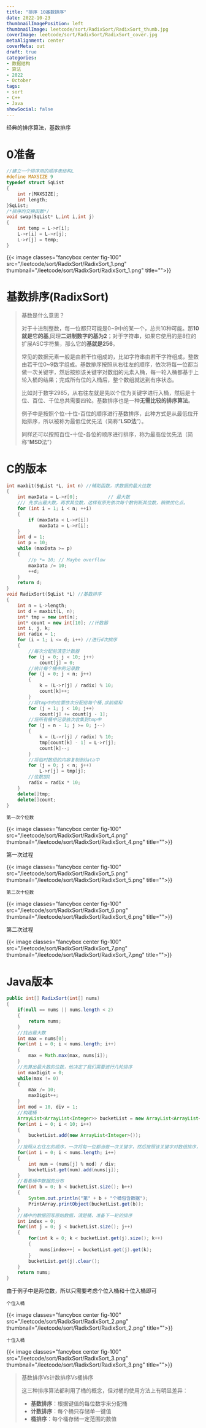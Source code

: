 ```yaml
---
title: "排序 10基数排序"
date: 2022-10-23
thumbnailImagePosition: left
thumbnailImage: leetcode/sort/RadixSort/RadixSort_thumb.jpg
coverImage: leetcode/sort/RadixSort/RadixSort_cover.jpg
metaAlignment: center
coverMeta: out
draft: true
categories:
- 数据结构
- 算法
- 2022
- October
tags:
- sort
- C++
- Java
showSocial: false
---
```


经典的排序算法，基数排序

<!--more-->
# 0准备

```c
//建立一个排序用的顺序表结构L
#define MAXSIZE 9
typedef struct SqList
{
    int r[MAXSIZE];
    int length;
}SqList;
/*排序的交换函数*/
void swap(SqList* L,int i,int j)
{
    int temp = L->r[i];
    L->r[i] = L->r[j];
    L->r[j] = temp;
}
```

{{< image classes="fancybox center fig-100" src="/leetcode/sort/RadixSort/RadixSort_1.png" thumbnail="/leetcode/sort/RadixSort/RadixSort_1.png" title="">}}

# 基数排序(RadixSort)

> 基数是什么意思？
>
> 对于十进制整数，每一位都只可能是0~9中的某一个，总共10种可能。那**10就是它的基**,同理**二进制数字的基为2**；对于字符串，如果它使用的是8位的扩展ASC字符集，那么它的**基就是256**。
>
> 常见的数据元素一般是由若干位组成的，比如字符串由若干字符组成，整数由若干位0~9数字组成。基数排序按照从右往左的顺序，依次将每一位都当做一次关键字，然后按照该关键字对数组的元素入桶，每一轮入桶都基于上轮入桶的结果；完成所有位的入桶后，整个数组就达到有序状态。
>
> 比如对于数字2985，从右往左就是先以个位为关键字进行入桶，然后是十位、百位、千位总共需要四轮。基数排序也是一种**无需比较的排序算法**。
>
> 例子中是按照个位-十位-百位的顺序进行基数排序，此种方式是从最低位开始排序，所以被称为最低位优先法（简称“**LSD法**”）。
>
> 同样还可以按照百位-十位-各位的顺序进行排序，称为最高位优先法（简称“**MSD**法”）

# C的版本

```c++
int maxbit(SqList *L, int n) //辅助函数，求数据的最大位数
{
    int maxData = L->r[0];           // 最大数
    /// 先求出最大数，再求其位数，这样有原先依次每个数判断其位数，稍微优化点。
    for (int i = 1; i < n; ++i)
    {
        if (maxData < L->r[i])
            maxData = L->r[i];
    }
    int d = 1;
    int p = 10;
    while (maxData >= p)
    {
        //p *= 10; // Maybe overflow
        maxData /= 10;
        ++d;
    }
    return d;
}
void RadixSort(SqList *L) //基数排序
{
    int n = L->length;
    int d = maxbit(L, n);
    int* tmp = new int[n];
    int* count = new int[10]; //计数器
    int i, j, k;
    int radix = 1;
    for (i = 1; i <= d; i++) //进行d次排序
    {
        //每次分配前清空计数器
        for (j = 0; j < 10; j++)
            count[j] = 0;
        //统计每个桶中的记录数
        for (j = 0; j < n; j++)
        {
            k = (L->r[j] / radix) % 10;
            count[k]++;
        }
        //将tmp中的位置依次分配给每个桶,求前缀和
        for (j = 1; j < 10; j++)
            count[j] += count[j - 1];
        //将所有桶中记录依次收集到tmp中
        for (j = n - 1; j >= 0; j--)
        {
            k = (L->r[j] / radix) % 10;
            tmp[count[k] - 1] = L->r[j];
            count[k]--;
        }
        //将临时数组的内容复制到data中
        for (j = 0; j < n; j++)
            L->r[j] = tmp[j];
        //位数加1
        radix = radix * 10;
    }
    delete[]tmp;
    delete[]count;
}
```

`第一次个位数`

{{< image classes="fancybox center fig-100" src="/leetcode/sort/RadixSort/RadixSort_4.png" thumbnail="/leetcode/sort/RadixSort/RadixSort_4.png" title="">}}

第一次过程

{{< image classes="fancybox center fig-100" src="/leetcode/sort/RadixSort/RadixSort_5.png" thumbnail="/leetcode/sort/RadixSort/RadixSort_5.png" title="">}}

`第二次十位数`

{{< image classes="fancybox center fig-100" src="/leetcode/sort/RadixSort/RadixSort_6.png" thumbnail="/leetcode/sort/RadixSort/RadixSort_6.png" title="">}}

第二次过程

{{< image classes="fancybox center fig-100" src="/leetcode/sort/RadixSort/RadixSort_7.png" thumbnail="/leetcode/sort/RadixSort/RadixSort_7.png" title="">}}

# Java版本

```java
public int[] RadixSort(int[] nums)
{
    if(null == nums || nums.length < 2)
    {
        return nums;
    }
    //找出最大数
    int max = nums[0];
    for(int i = 0; i < nums.length; i++)
    {
        max = Math.max(max, nums[i]);
    }
    //先算出最大数的位数，他决定了我们需要进行几轮排序
    int maxDigit = 0;
    while(max != 0)
    {
        max /= 10;
        maxDigit++;
    }
    int mod = 10, div = 1;
    //构建桶
    ArrayList<ArrayList<Integer>> bucketList = new ArrayList<ArrayList<Integer>>();
    for(int i = 0; i < 10; i++)
    {
        bucketList.add(new ArrayList<Integer>());
    }
    //按照从右往左的顺序，一次将每一位都当做一次关键字，然后按照该关键字对数组排序，每一轮都基于上一轮排序的结果
    for(int i = 0; i < nums.length; i++)
    {
        int num = (nums[j] % mod) / div;
        bucketList.get(num).add(nums[j]);
    }
    //看看桶中数据的分布
    for(int b = 0; b < bucketList.size(); b++)
    {
        System.out.println("第" + b + "个桶包含数据");
        PrintArray.printObject(bucketList.get(b));
    }
    //桶中的数据回写原始数据，清楚桶，准备下一轮的排序
    int index = 0;
    for(int j = 0; j < bucketList.size(); j++)
    {
        for(int k = 0; k < bucketList.get(j).size(); k++)
        {
            nums[index++] = bucketList.get(j).get(k);
        }
        bucketList.get(j).clear();
    }
    return nums;
}
```

由于例子中是两位数，所以只需要考虑个位入桶和十位入桶即可

`个位入桶`

{{< image classes="fancybox center fig-100" src="/leetcode/sort/RadixSort/RadixSort_2.png" thumbnail="/leetcode/sort/RadixSort/RadixSort_2.png" title="">}}

`十位入桶`

{{< image classes="fancybox center fig-100" src="/leetcode/sort/RadixSort/RadixSort_3.png" thumbnail="/leetcode/sort/RadixSort/RadixSort_3.png" title="">}}

> 基数排序Vs计数排序Vs桶排序
>
> 这三种排序算法都利用了桶的概念，但对桶的使用方法上有明显差异：
>
> - **基数排序**：根据键值的每位数字来分配桶
> - **计数排序**：每个桶只存储单一键值
> - **桶排序**：每个桶存储一定范围的数值

